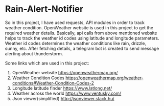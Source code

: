 # Rain-Alert-Notifier

So in this project, I have used requests, API modules in order to track weather condition.
OpenWeather website is used in this project to get the required weather details.
Basically, api calls from above mentioned website helps to track the weather id codes using latitude and longitude parameters.
Weather id codes determines the weather conditions like rain, drizzle, sunny, etc.
After fetching details, a telegram bot is created to send message alerting about thunderstorm.

Some links which are used in this project:
1. OpenWeather website           https://openweathermap.org/
2. Weather Condition Codes       https://openweathermap.org/weather-conditions#Weather-Condition-Codes-2
3. Longitude latitude finder     https://www.latlong.net/
4. Weather across the world      https://www.ventusky.com/
5. Json viewer(simplified)       http://jsonviewer.stack.hu/
